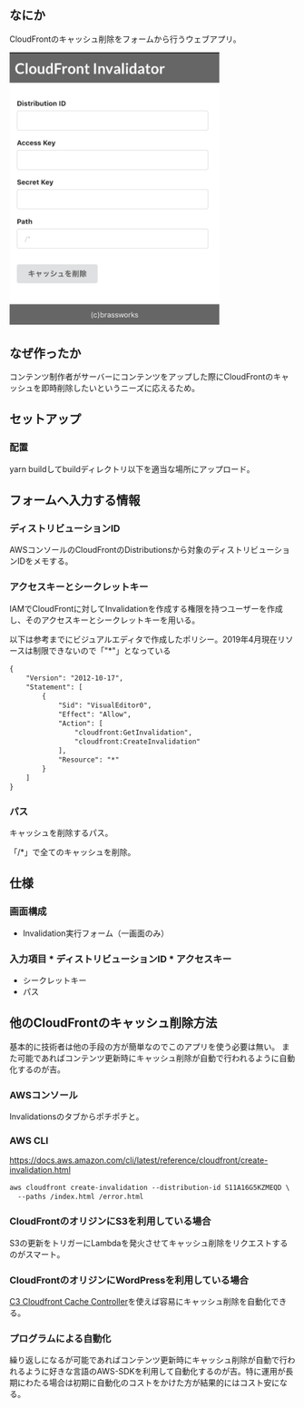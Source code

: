 ## なにか
CloudFrontのキャッシュ削除をフォームから行うウェブアプリ。

<img src="doc/images/cloudfront-invalidator.png" alt="ScreenShot" width="370px" />

## なぜ作ったか
コンテンツ制作者がサーバーにコンテンツをアップした際にCloudFrontのキャッシュを即時削除したいというニーズに応えるため。

## セットアップ
### 配置
yarn buildしてbuildディレクトリ以下を適当な場所にアップロード。

## フォームへ入力する情報
### ディストリビューションID
AWSコンソールのCloudFrontのDistributionsから対象のディストリビューションIDをメモする。

### アクセスキーとシークレットキー
IAMでCloudFrontに対してInvalidationを作成する権限を持つユーザーを作成し、そのアクセスキーとシークレットキーを用いる。

以下は参考までにビジュアルエディタで作成したポリシー。2019年4月現在リソースは制限できないので「"*"」となっている

    {
        "Version": "2012-10-17",
        "Statement": [
            {
                "Sid": "VisualEditor0",
                "Effect": "Allow",
                "Action": [
                    "cloudfront:GetInvalidation",
                    "cloudfront:CreateInvalidation"
                ],
                "Resource": "*"
            }
        ]
    }

### パス
キャッシュを削除するパス。

「/*」で全てのキャッシュを削除。

## 仕様
### 画面構成
* Invalidation実行フォーム（一画面のみ）

### 入力項目 * ディストリビューションID * アクセスキー
* シークレットキー
* パス

## 他のCloudFrontのキャッシュ削除方法
基本的に技術者は他の手段の方が簡単なのでこのアプリを使う必要は無い。
また可能であればコンテンツ更新時にキャッシュ削除が自動で行われるように自動化するのが吉。

### AWSコンソール
Invalidationsのタブからポチポチと。

### AWS CLI
https://docs.aws.amazon.com/cli/latest/reference/cloudfront/create-invalidation.html
   
    aws cloudfront create-invalidation --distribution-id S11A16G5KZMEQD \
      --paths /index.html /error.html

### CloudFrontのオリジンにS3を利用している場合
S3の更新をトリガーにLambdaを発火させてキャッシュ削除をリクエストするのがスマート。

### CloudFrontのオリジンにWordPressを利用している場合
[C3 Cloudfront Cache Controller](https://wp-kyoto.net/c3-cloudfront-clear-cache)を使えば容易にキャッシュ削除を自動化できる。

### プログラムによる自動化
繰り返しになるが可能であればコンテンツ更新時にキャッシュ削除が自動で行われるように好きな言語のAWS-SDKを利用して自動化するのが吉。特に運用が長期にわたる場合は初期に自動化のコストをかけた方が結果的にはコスト安になる。